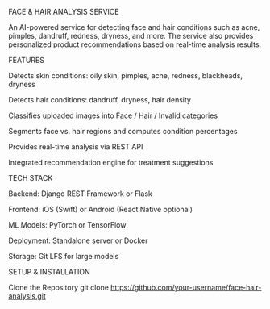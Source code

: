 FACE & HAIR ANALYSIS SERVICE

An AI-powered service for detecting face and hair conditions such as acne, pimples, dandruff, redness, dryness, and more.
The service also provides personalized product recommendations based on real-time analysis results.

FEATURES

Detects skin conditions: oily skin, pimples, acne, redness, blackheads, dryness

Detects hair conditions: dandruff, dryness, hair density

Classifies uploaded images into Face / Hair / Invalid categories

Segments face vs. hair regions and computes condition percentages

Provides real-time analysis via REST API

Integrated recommendation engine for treatment suggestions


TECH STACK

Backend: Django REST Framework or Flask

Frontend: iOS (Swift) or Android (React Native optional)

ML Models: PyTorch or TensorFlow

Deployment: Standalone server or Docker

Storage: Git LFS for large models

SETUP & INSTALLATION

Clone the Repository
git clone https://github.com/your-username/face-hair-analysis.git

